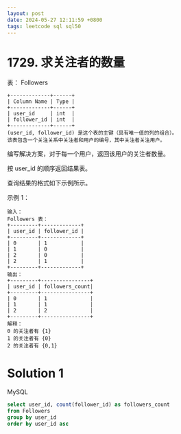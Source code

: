 ```yaml
---
layout: post
date: 2024-05-27 12:11:59 +0800
tags: leetcode sql sql50
---
```


# 1729. 求关注者的数量

表： Followers
```
+-------------+------+
| Column Name | Type |
+-------------+------+
| user_id     | int  |
| follower_id | int  |
+-------------+------+
(user_id, follower_id) 是这个表的主键（具有唯一值的列的组合）。
该表包含一个关注关系中关注者和用户的编号，其中关注者关注用户。
 ```

编写解决方案，对于每一个用户，返回该用户的关注者数量。

按 user_id 的顺序返回结果表。

查询结果的格式如下示例所示。

示例 1：
```
输入：
Followers 表：
+---------+-------------+
| user_id | follower_id |
+---------+-------------+
| 0       | 1           |
| 1       | 0           |
| 2       | 0           |
| 2       | 1           |
+---------+-------------+
输出：
+---------+----------------+
| user_id | followers_count|
+---------+----------------+
| 0       | 1              |
| 1       | 1              |
| 2       | 2              |
+---------+----------------+
解释：
0 的关注者有 {1}
1 的关注者有 {0}
2 的关注者有 {0,1}
```

# Solution 1
MySQL  
```sql
select user_id, count(follower_id) as followers_count 
from Followers 
group by user_id 
order by user_id asc 
```
